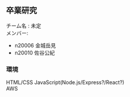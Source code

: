 ## 卒業研究<br>

チーム名 : 未定<br>
メンバー:<br>

- n20006 金城岳見
- n20010 佐谷公紀

### 環境

HTML/CSS
JavaScript(Node.js/Express?/React?)<br>
AWS<br>
